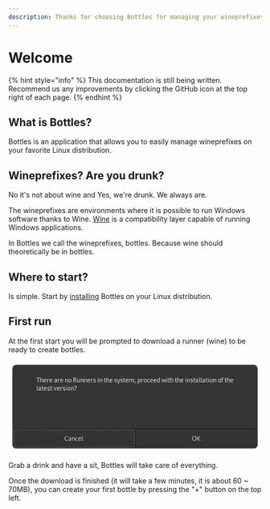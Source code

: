 ```yaml
---
description: Thanks for choosing Bottles for managing your wineprefixes on Linux!
---
```


# Welcome

{% hint style="info" %}
This documentation is still being written. Recommend us any improvements by clicking the GitHub icon at the top right of each page.
{% endhint %}

## What is Bottles?

Bottles is an application that allows you to easily manage wineprefixes on your favorite Linux distribution.

## Wineprefixes? Are you drunk?

No it's not about wine and Yes, we're drunk. We always are.

The wineprefixes are environments where it is possible to run Windows software thanks to Wine. [Wine](https://www.winehq.org) is a compatibility layer capable of running Windows applications.

In Bottles we call the wineprefixes, bottles. Because wine should theoretically be in bottles.

## Where to start?

Is simple. Start by [installing](installation.md) Bottles on your Linux distribution.

## First run

At the first start you will be prompted to download a runner \(wine\) to be ready to create bottles.

![First launch, runner installation.](.gitbook/assets/screenshot-9.png)

Grab a drink and have a sit, Bottles will take care of everything.

Once the download is finished \(it will take a few minutes, it is about 60 ~ 70MB\), you can create your first bottle by pressing the "+" button on the top left.

